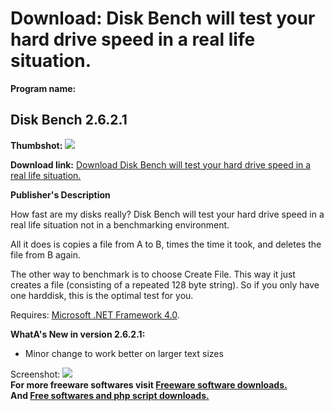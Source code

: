 # Download: Disk Bench will test your hard drive speed in a real life situation.

**Program name:**

## Disk Bench 2.6.2.1

  
**Thumbshot:** ![](http://www.freewarefiles.com/screenshot/diskbench2_md.jpg)   
  
**Download link:** [Download Disk Bench will test your hard drive speed in a real life situation.](http://freesoftwares.boysofts.com/Disk-Bench_program_18586.html)  
  


**Publisher's Description**  
  


How fast are my disks really? Disk Bench will test your hard drive speed in a real life situation not in a benchmarking environment. 

All it does is copies a file from A to B, times the time it took, and deletes the file from B again.

The other way to benchmark is to choose Create File. This way it just creates a file (consisting of a repeated 128 byte string). So if you only have one harddisk, this is the optimal test for you. 

Requires: [Microsoft .NET Framework 4.0](http://www.freewarefiles.com/Microsoft-NET-Framework-4_program_55008.html). 

**WhatA's New in version 2.6.2.1:**

  * Minor change to work better on larger text sizes 

  
  
Screenshot: ![](http://www.freewarefiles.com/screenshot/diskbench2.jpg)   
**For more freeware softwares visit [Freeware software downloads.](http://freesoftwares.boysofts.com/)**   
**And [Free softwares and php script downloads.](http://www.boysofts.com/)**
